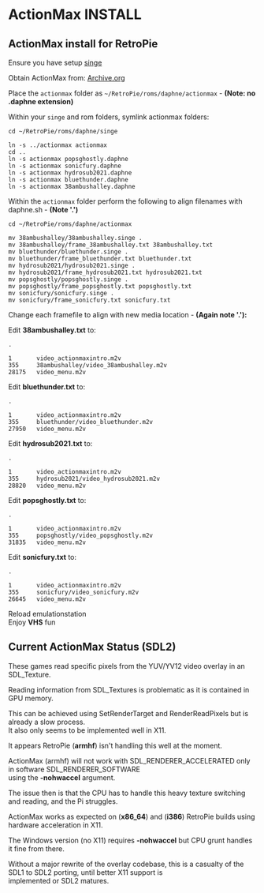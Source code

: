 # ActionMax INSTALL

## ActionMax install for RetroPie

Ensure you have setup [singe](https://github.com/DirtBagXon/hypseus-singe/blob/master/src/3rdparty/retropie/RETROPIE.md)

Obtain ActionMax from: [Archive.org](https://archive.org/details/singev1-actionmax)  

Place the `actionmax` folder as `~/RetroPie/roms/daphne/actionmax` - **(Note: no .daphne extension)**  

Within your `singe` and rom folders, symlink actionmax folders:  

    cd ~/RetroPie/roms/daphne/singe
    
    ln -s ../actionmax actionmax
    cd ..
    ln -s actionmax popsghostly.daphne
    ln -s actionmax sonicfury.daphne
    ln -s actionmax hydrosub2021.daphne
    ln -s actionmax bluethunder.daphne
    ln -s actionmax 38ambushalley.daphne

Within the `actionmax` folder perform the following to align filenames with daphne.sh - **(Note '.')**

    cd ~/RetroPie/roms/daphne/actionmax
    
    mv 38ambushalley/38ambushalley.singe .
    mv 38ambushalley/frame_38ambushalley.txt 38ambushalley.txt
    mv bluethunder/bluethunder.singe .
    mv bluethunder/frame_bluethunder.txt bluethunder.txt
    mv hydrosub2021/hydrosub2021.singe .
    mv hydrosub2021/frame_hydrosub2021.txt hydrosub2021.txt
    mv popsghostly/popsghostly.singe .
    mv popsghostly/frame_popsghostly.txt popsghostly.txt
    mv sonicfury/sonicfury.singe .
    mv sonicfury/frame_sonicfury.txt sonicfury.txt

Change each framefile to align with new media location - **(Again note '.'):**

Edit **38ambushalley.txt** to:

    .
    
    1       video_actionmaxintro.m2v
    355     38ambushalley/video_38ambushalley.m2v
    28175   video_menu.m2v

Edit **bluethunder.txt** to:

    .
    
    1       video_actionmaxintro.m2v
    355     bluethunder/video_bluethunder.m2v
    27950   video_menu.m2v

Edit **hydrosub2021.txt** to:

    .
    
    1       video_actionmaxintro.m2v
    355     hydrosub2021/video_hydrosub2021.m2v
    28820   video_menu.m2v

Edit **popsghostly.txt** to:

    .
    
    1       video_actionmaxintro.m2v
    355     popsghostly/video_popsghostly.m2v
    31835   video_menu.m2v

Edit **sonicfury.txt** to:

    .
    
    1       video_actionmaxintro.m2v
    355     sonicfury/video_sonicfury.m2v
    26645   video_menu.m2v
 

Reload emulationstation  
Enjoy **VHS** fun


## Current ActionMax Status (SDL2)

These games read specific pixels from the YUV/YV12 video overlay in an SDL_Texture.

Reading information from SDL_Textures is problematic as it is contained in GPU memory.

This can be achieved using SetRenderTarget and RenderReadPixels but is already a slow process.  
It also only seems to be implemented well in X11.

It appears RetroPie (**armhf**) isn't handling this well at the moment.

ActionMax (armhf) will not work with SDL_RENDERER_ACCELERATED only in software SDL_RENDERER_SOFTWARE  
using the **-nohwaccel** argument.

The issue then is that the CPU has to handle this heavy texture switching and reading, and the Pi struggles.

ActionMax works as expected on (**x86_64**) and (**i386**) RetroPie builds using hardware acceleration in X11.

The Windows version (no X11) requires **-nohwaccel** but CPU grunt handles it fine from there.

Without a major rewrite of the overlay codebase, this is a casualty of the SDL1 to SDL2 porting, until better X11 support is  
implemented or SDL2 matures.
